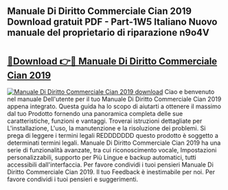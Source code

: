 ## Manuale Di Diritto Commerciale Cian 2019 Download gratuit PDF - Part-1W5 Italiano Nuovo manuale del proprietario di riparazione n9o4V

# <h2><a href="http://dfeh27l.blite.top/?on=Manuale+Di+Diritto+Commerciale+Cian+2019">🔗Download 👉🔴 Manuale Di Diritto Commerciale Cian 2019</a></h2>

[![Manuale Di Diritto Commerciale Cian 2019 download](https://i.imgur.com/lujVjoI.png)](http://dfeh27l.blite.top/?on=Manuale+Di+Diritto+Commerciale+Cian+2019)
Ciao e benvenuto nel manuale Dell'utente per il tuo Manuale Di Diritto Commerciale Cian 2019 appena integrato. Questa guida ha lo scopo di aiutarti a ottenere il massimo dal tuo Prodotto fornendo una panoramica completa delle sue caratteristiche, funzioni e vantaggi. Troverai istruzioni dettagliate per L'installazione, L'uso, la manutenzione e la risoluzione dei problemi. Si prega di leggere i termini legali REDDDDDDD questo prodotto è soggetto a determinati termini legali. Manuale Di Diritto Commerciale Cian 2019 ha una serie di funzionalità avanzate, tra cui riconoscimento vocale, Impostazioni personalizzabili, supporto per Più Lingue e backup automatici, tutti accessibili dall'interfaccia. Per favore condividi i tuoi pensieri Manuale Di Diritto Commerciale Cian 2019. Il tuo Feedback è inestimabile per noi. Per favore condividi i tuoi pensieri e suggerimenti.

